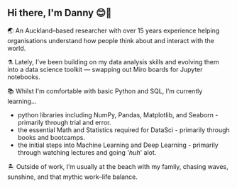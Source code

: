 ## Hi there, I'm Danny 😊🤙


🌏 An Auckland–based researcher with over 15 years experience helping organisations understand how people think about and interact with the world.

⚗ Lately, I’ve been building on my data analysis skills and evolving them into a data science toolkit — swapping out Miro boards for Jupyter notebooks.

📚 Whilst I'm comfortable with basic Python and SQL, I’m currently learning...
- python libraries including NumPy, Pandas, Matplotlib, and Seaborn - primarily through trial and error.
- the essential Math and Statistics required for DataSci - primarily through books and bootcamps.
- the initial steps into Machine Learning and Deep Learning - primarily through watching lectures and going '_huh_' alot. 

🏝 Outside of work, I’m usually at the beach with my family, chasing waves, sunshine, and that mythic work–life balance.
